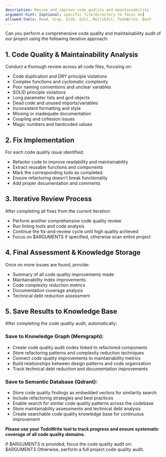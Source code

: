 ```yaml
---
description: Review and improve code quality and maintainability
argument-hint: [optional: specific file/directory to focus on]
allowed-tools: Read, Grep, Glob, Edit, MultiEdit, TodoWrite, Bash
---
```


Can you perform a comprehensive code quality and maintainability audit of our project using the following iterative approach:

## 1. Code Quality & Maintainability Analysis
Conduct a thorough review across all code files, focusing on:
- Code duplication and DRY principle violations
- Complex functions and cyclomatic complexity
- Poor naming conventions and unclear variables
- SOLID principle violations
- Long parameter lists and god objects
- Dead code and unused imports/variables
- Inconsistent formatting and style
- Missing or inadequate documentation
- Coupling and cohesion issues
- Magic numbers and hardcoded values

## 2. Fix Implementation
For each code quality issue identified:
- Refactor code to improve readability and maintainability
- Extract reusable functions and components
- Mark the corresponding todo as completed
- Ensure refactoring doesn't break functionality
- Add proper documentation and comments

## 3. Iterative Review Process
After completing all fixes from the current iteration:
- Perform another comprehensive code quality review
- Run linting tools and code analysis
- Continue the fix-and-review cycle until high quality achieved
- Focus on $ARGUMENTS if specified, otherwise scan entire project

## 4. Final Assessment & Knowledge Storage
Once no more issues are found, provide:
- Summary of all code quality improvements made
- Maintainability index improvements
- Code complexity reduction metrics
- Documentation coverage analysis
- Technical debt reduction assessment

## 5. Save Results to Knowledge Base
After completing the code quality audit, automatically:

### Save to Knowledge Graph (Memgraph):
- Create code quality audit nodes linked to refactored components
- Store refactoring patterns and complexity reduction techniques
- Connect code quality improvements to maintainability metrics
- Build relationships between design patterns and code organization
- Track technical debt reduction and documentation improvements

### Save to Semantic Database (Qdrant):
- Store code quality findings as embedded vectors for similarity search
- Include refactoring strategies and best practices
- Enable search for similar code quality patterns across the codebase
- Store maintainability assessments and technical debt analysis
- Create searchable code quality knowledge base for continuous improvement

**Please use your TodoWrite tool to track progress and ensure systematic coverage of all code quality domains.**

If $ARGUMENTS is provided, focus the code quality audit on: $ARGUMENTS
Otherwise, perform a full project code quality audit.